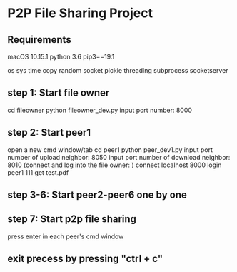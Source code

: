 # P2P File Sharing Project

## Requirements
macOS 10.15.1
python 3.6
pip3==19.1

os
sys
time
copy
random
socket
pickle
threading
subprocess
socketserver

## step 1: Start file owner
cd fileowner
python fileowner_dev.py
input port number: 8000

## step 2: Start peer1
open a new cmd window/tab
cd peer1
python peer_dev1.py
input port number of upload neighbor: 8050
input port number of download neighbor: 8010
(connect and log into the file owner: )
connect localhost 8000
login peer1 111
get test.pdf

## step 3-6: Start peer2-peer6 one by one

## step 7: Start p2p file sharing
press enter in each peer's cmd window

## exit precess by pressing "ctrl + c"
